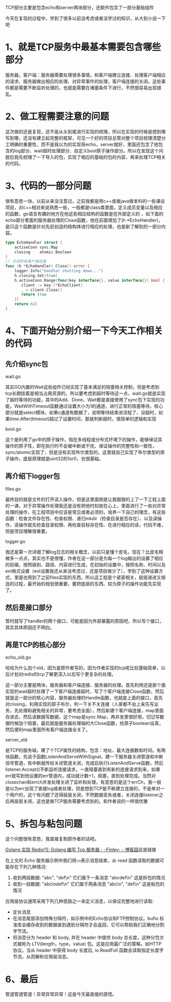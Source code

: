 TCP部分主要是包含echo和server两块部分，还额外包含了一部分基础组件

今天在复现的过程中，学到了很多以前没考虑或者没学过的知识，从大到小说一下吧

# 1、就是TCP服务中最基本需要包含哪些部分

服务器，客户端：服务器需要处理很多事情，和客户端建立连接、处理客户端相应的请求、服务器做出相应的处理、对异常事件的处理，客户端连接的关闭。这些事件都是需要不断监听处理的，也就是需要在堵塞条件下进行，不然很容易出现错乱。

# 2、做工程需要注意的问题

这次做的还是复现，还不是从头到尾进行实现的梳理，所以在实现的时候是想到哪写到哪，还没有建立起完整的框架，可见一个好的项目总管对整个项目梳理清楚分工明确的重要性，而不是我以为的实现哥echo，server就好，里面还包含了他包含的log部分、wait超时处理部分、自定义bool原子操作部分。所以在发现这个问题后我先梳理了一下导入的包，实现了相应的基础的包的内容，再来处理TCP相关的代码。

# 3、代码的一部分问题

很有意思一块，以前从来没注意过，之前我都是用c++或者java做本科的一些课设项目，对c++相对来说熟悉一些，一般都是class类里面，定义成员变量以及相应的函数，go语言有趣的地方在他这些相应结构的函数是在外部定义的 ，如下面的echo部分里面的服务器处理的Close函数，他在前面增加了(h *EchoHandler)，是只这个函数是针对先前创造的结构体进行相应的处理，也是新了解到的一部分内容。

```Go
type EchoHandler struct {
    activeConn sync.Map
    closing    atomic.Boolean
}
// 关闭所有客户端连接
func (h *EchoHandler) Close() error {
    logger.Info("handler shutting down...")
    h.closing.Set(true)
    h.activeConn.Range(func(key interface{}, value interface{}) bool {
       client := key.(*EchoClient)
       _ = client.Close()
       return true
    })
    return nil
}
```

# 4、下面开始分别介绍一下今天工作相关的代码

## 先介绍sync包

wait.go

其实GO内置的Wait这些组件已经实现了基本满足的阻塞相关控制，但是考虑到tcp长期挂着是相当占用资源的，所以要考虑到超时等待这一点，wait.go就是实现了超时等待的功能，其中的Add、Done、Wait都是直接使用了sync包下实现的功能，WaitWithTimeout函数通过设置大小为1的通道，进行正常的阻塞等待，核心部分就是select模块，如果c通道有数据了，说明等待结束进流程了，没超时，如果time.After(timeout)超过了设置时间，那就判断超时，很简单的逻辑和实现

bool.go

这个是利用了go中的原子操作，指在多线程或分布式环境下的操作，能够保证其操作的原子性，即在执行时不会被中断或干扰，保证操作的完整性和一致性，sync/atomic实现了，但是没有实现布尔类型的，这里就自己实现了布尔类型的原子操作，底层原理就是uint32的1or0，也很基础。

## 再介绍下logger包

files.go

最终目的就是文件的打开读入操作，但是这里面倒是让我狠狠的上了一下工程上面的一课，对于异常操作处理我还是没有把他时刻放在心上，里面进行了一些对异常处理的操作，在工程项目中应该是常见或者必须的，培养一下自己的理念，有这些函数：检查文件存在性、检查权限、递归mkdir（检查目录是否存在）、以及读操作，读操作就先检查目录权限、再检查目标存在性、在进行相应的读，代码不难，但是项目理解很重要。

logger.go

我还是第一次详细了解log日志的相关概念，以前只是懂个皮毛，现在？比皮毛稍微多一点点，其实也不是很懂，作者在这一部分是为每一个log输出的设置了相应的前缀，按照级别、路径、内容进行生成，在初始的设置中，按照名称、时间以及ext格式设置（ext设置我还从来没考虑过，还是项目做少了），学到了这种设置方式，里面也用到了之前files实现的东西，所以这工程是个紧密相关，层层递进又相连的过程，最开始的规划很重要，要把底层的东西、较为原子的操作功能先实现了。

## 然后是接口部分

暂时就写了handler的两个接口，可能是因为外部暴露的原因吧，所以写个接口，其实具体原因还不明白。

## 再是TCP的核心部分

echo_old.go

哈哈为什么加个old，因为是原作者写的，因为作者实现的tcp呢比较基础简单，以后计划对redis的tcp了解更深入以后写个更复杂的处理。

这一部分主要是两块，服务器和客户端连接、服务器的处理。首先利用还是那个面实现的wait超时处理了一下客户端连接超时，写了个客户端连接Close函数，然后就是这一部分的核心内容，服务器处理的Handle函数，也就是上面的接口，首先对closing，利用实现的原子布尔，判一下关不关连接（人家都不会上来先写业务，先处理和避免相关的异常，要考虑全面），然后新建个客户端连接，map里面存进去，然后读数据写数据，这个map是sync.Map，再并发里很好用，切记写数据时候加个阻塞，最后就是服务器处理端的大Close函数，给原子boolean设真，然后便利map里面所有客户端连接全关了。

server_old

是TCP的服务端，建了个TCP属性的结构，包含：地址、最大连接数和时间。有两块函数，先说子函数ListenAndServeWithSignal，建一下服务器关闭管道和中断信号管道，有中断就传给关闭管道关闭，完成后执行ListenAndServe函数，然后listener.Accept()不断监听连接请求，一直阻塞直到有新的连接请求到来，如果err就写到他设置的err管道内，成功就计数+1，阻塞，直到处理完成。当然对closechan和errch并发处理关闭了监听和处理，有意思的是这个errCh，我一般是以为err出现了直接log或者处理，但是想到TCP是不断建立连接的，不是单对一个用户的，这个有问题了还得层层关闭，不然数据丢失或者，关闭连接listener之后再层层关闭，这也是做TCP服务需要考虑到的。和作者说的一样很优雅

# 5、拆包与粘包问题

这个问题很有意思，我直接复制原作者的话吧。

[Golang 实现 Redis(1): Golang 编写 Tcp 服务器 - -Finley- - 博客园](https://www.cnblogs.com/Finley/p/11070669.html)这是链接

在上文的 Echo 服务器示例中我们用`\n`表示消息结束，从 read 函数读取的数据可能存在下列几种情况:

1. 收到两段数据: "abc", "def\n" 它们属于一条消息 "abcdef\n" 这是拆包的情况
2. 收到一段数据: "abc\ndef\n" 它们属于两条消息 "abc\n", "def\n" 这是粘包的情况

应用层协议通常采用下列几种思路之一来定义消息，以保证完整地进行读取:

- 定长消息
- 在消息尾部添加特殊分隔符，如示例中的Echo协议和FTP控制协议。bufio 标准库会缓存收到的数据直到遇到分隔符才会返回，它可以帮助我们正确地分割字节流。
- 将消息分为 header 和 body, 并在 header 中提供 body 总长度，这种分包方式被称为 LTV(length，type，value) 包。这是应用最广泛的策略，如HTTP协议。当从 header 中获得 body 长度后, io.ReadFull 函数会读取指定长度字节流，从而解析应用层消息。

# 6、最后

管道管道管道！异常异常异常！这是今天最直接的感悟。